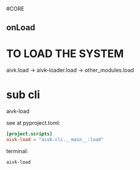 #CORE
## onLoad

# TO LOAD THE SYSTEM
aivk.load -> aivk-loader.load -> other_modules.load

# sub cli
aivk-load

see at pyproject.toml:
```toml
[project.scripts]
aivk-load = "aivk.cli.__main__:load"
```
terminal:
```bash
aivk-load
```
